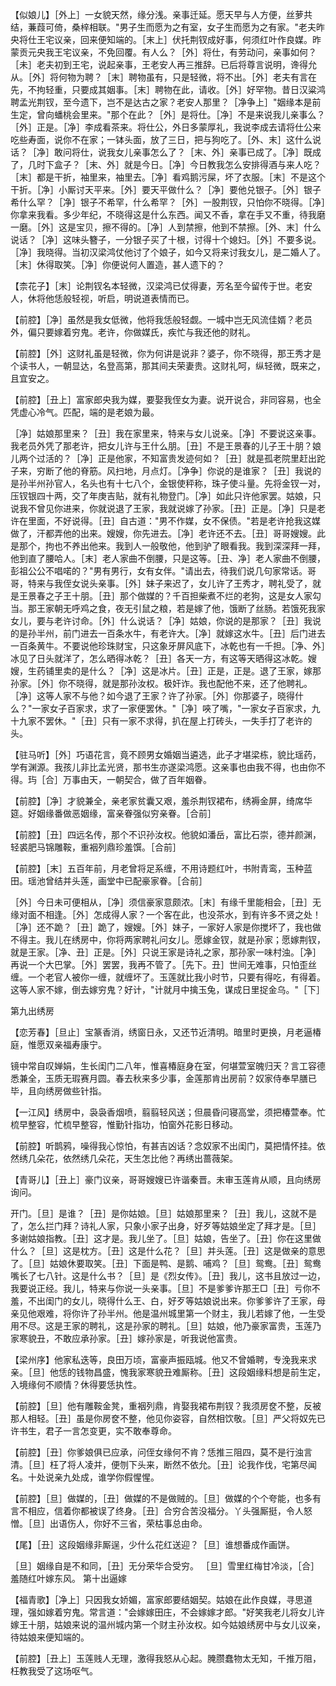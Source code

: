 <!-- { "loadSidebar": true } -->
【似娘儿】［外上］一女貌天然，缘分浅。亲事迁延。愿天早与人方便，丝萝共结，蒹葭可倚，桑梓相联。"男子生而愿为之有室，女子生而愿为之有家。"老夫昨央将仕王宅议亲，回来便知端的。［末上］伏托荆钗成好事，何须红叶作良媒。昨蒙贡元央我王宅议亲，不免回覆。有人么？［外］将仕，有劳动问，亲事如何？［未］老夫初到王宅，说起亲事，王老安人再三推辞。已后将尊言说明，谗得允从。［外］将何物为聘？［末］聘物虽有，只是轻微，将不出。［外］老夫有言在先，不拘轻重，只要成其姻事。［末］聘物在此，请收。［外］好罕物。昔日汉粱鸿聘孟光荆钗，至今遗下，岂不是达古之家？老安人那里？［净争上］"姻缘本是前生定，曾向蟠桃会里来。"那个在此？［外］是将仕。［净］不是来说我儿亲事么？［外］正是。［净］李成看茶来。将仕公，外日多蒙厚礼，我说李成去请将仕公来吃些寿面，说你不在家；一钵头面，放了三日，把与狗吃了。［外、末］这什么说话？［净］敢问将仕，说我女儿亲事怎么了？［末、外］亲事已成了。［净］既成了，几时下盒子？［末、外］就是今日。［净］今日教我怎么安排得酒与来人吃？［末］都是干折，袖里来，袖里去。［净］看鸡鹅污屎，坏了衣服。［末］不是这个干折。［净］小厮讨天平来。［外］要天平做什么？［净］要他兑银子。［外］银子希什么罕？［净］银子不希罕，什么希罕？［外］一股荆钗，只怕你不晓得。［净］你拿来我看。多少年纪，不晓得这是什么东西。闻又不香，拿在手又不重，待我磨一磨。［外］这是宝贝，擦不得的。［净］人到禁擦，他到不禁擦。［外、末］什么说话？［净］这味头簪子，一分银子买了十根，讨得十个媳妇。［外］不要多说。［净］我晓得。当初汉梁鸿仗他讨了个娘子，如今又将来讨我女儿，是二婚人了。［末］休得取笑。［净］你便说何人置造，甚人遗下的？

【柰花子】［末］论荆钗名本轻微，汉梁鸿已仗得妻，芳名至今留传于世。老安人，休将他恁般轻视，听启，明说道表情而已。

【前腔】［净］虽然是我女低微，他将我恁般轻觑。一城中岂无风流佳婿？老员外，偏只要嫁着穷鬼。老许，你做媒氏，疾忙与我还他的财礼。

【前腔】［外］这财礼虽是轻微，你为何讲是说非？婆子，你不晓得，那王秀才是个读书人，一朝显达，名登高第，那其间夫荣妻贵。这财礼呵，纵轻微，既来之，且宜安之。

【前腔】［丑上］富家郎央我为媒，要娶我侄女为妻。说开说合，非同容易，也全凭虚心冷气。匹配，端的是老娘为最。

［净］姑娘那里来？［丑］我在家里来，特来与女儿说亲。［净］不要说这亲事。我老员外凭了那老许，把女儿许与王什么朋。［丑］不是王景春的儿子王十朋？娘儿两个过活的？［净］正是他家，不知富贵发迹何如？［丑］就是孤老院里赶出跎子来，穷断了他的脊筋。风扫地，月点灯。［净争］你说的是谁家？［丑］我说的是孙半州孙官人，名头也有十七八个，金银使秤称，珠子使斗量。先将金钗一对，压钗银四十两，交了年庚吉贴，就有礼物登门。［净］如此只许他家罢。姑娘，只说我不曾见你进来，你就说退了王家，我就说嫁了孙家。［丑］正是。［净］只是老许在里面，不好说得。［丑］自古道："男不作媒，女不保债。"若是老许抢我这媒做了，汗都弄他的出来。嫂嫂，你先进去。［净］老许还不去。［丑］哥哥嫂嫂。此是那个，拘也不养出他来。我到人一般敬他，他到驴了眼看我。我到深深拜一拜，他到直了腰哈人。［末］老人家曲不倒腰，只是这等。［丑、净］老人家曲不倒腰，彭祖公公不唱喏的？"男有男行，女有女伴。"请出去，待我们说几句家常话。哥哥，特来与我侄女说头亲事。［外］妹子来迟了，女儿许了王秀才，聘礼受了，就是王景春之子王十朋。［丑］那个做媒的？千百担柴煮不烂的老狗，这是女人家勾当。那王家朝无呼鸡之食，夜无引鼠之粮，若是嫁了他，饿断了丝肠。若饿死我家女儿，要与老许讨命。［外］什么说话？［净］姑娘，你说的是那家？［丑］我说的是孙半州，前门进去一百条水牛，有老许大。［净］就嫁这水牛。［丑］后门进去一百条黄牛。不要说他珍珠财宝，只这象牙屏风底下，冰乾也有一千担。［净、外］冰见了日头就洋了，怎么晒得冰乾？［丑］各天一方，有这等天晒得这冰乾。嫂嫂，生药铺里卖的是什么？［净］这是冰片。［丑］正是，正是。退了王家，嫁那孙家。［外］你不晓得，就是那孙汝权。极奸诈。我也配他不来，还了他聘礼。［净］这等人家不与他？如今退了王家？许了孙家。［外］你那婆子，晓得什么？"一家女子百家求，求了一家便罢休。"［净］唊了嘴，"一家女子百家求，九十九家不罢休。"［丑］只有一家不求得，扒在屋上打砖头，一失手打了老许的头。

【驻马听】［外］巧语花言，竟不顾男女婚姻当遴选，此子才堪梁栋，貌比瑶药，学有渊源。我孩儿非比孟光贤，那书生亦遂梁鸿愿。这亲事也由我不得，也由你不得。玙［合］万事由天，一朝契合，做了百年姻眷。

【前腔】［净］才貌兼全，亲老家贫囊又艰，羞杀荆钗裙布，绣褥金屏，绮席华筵。好姻缘番做恶姻缘，富亲眷强似穷亲眷。［合前］

【前腔】［丑］四远名传，那个不识孙汝权。他貌如潘岳，富比石崇，德并颜渊，轻裘肥马锦雕鞍，重裀列鼎珍羞馔。［合前］

【前腔】［末］五百年前，月老曾将足系缠，不用诗题红叶，书附青鸾，玉种蓝田。瑶池曾结并头莲，画堂中已配豪家眷。［合前］

［外］今日未可便相从，［净］须信豪家意颇浓。［末］有缘千里能相会，［丑］无缘对面不相逢。［外］怎成得人家？一个客在此，也没茶水，到有许多不贤之处！［净］还不跪？［丑］跪了，嫂嫂。［外］妹子，一家好人家是你搅坏了，我也做不得主。我儿在绣房中，你将两家聘礼问女儿。愿嫁金钗，就是孙家；愿嫁荆钗，就是王家。［净、丑］正是。［外］只说王家是诗礼之家，那孙家一味村浊。［净］再说一个大巴掌。［外］罢罢，我再不管了。［先下。丑］世间无难事，只怕歪丝缠。一个老官人被你一缠，就缠坏了。玉莲就比我小时节，只要有得吃，有得着。这等人家不嫁，倒去嫁穷鬼？好计，"计就月中擒玉兔，谋成日里捉金乌。"［下］

第九出绣房

【恋芳春】［旦止］宝篆香消，绣窗日永，又还节近清明。暗里时更换，月老逼椿庭，惟愿双亲福寿康宁。

镜中常自叹婵娟，生长闺门二八年，惟喜椿庭身在室，何堪萱室魄归天？言工容德悉兼全，玉质无瑕赛月圆。春去秋来多少事，金莲那肯出房前？奴家侍奉早膳已毕，且向绣房做些针指。

【一江风】绣房中，袅袅香烟喷，翦翦轻风送；但晨昏问寝高堂，须把椿萱奉。忙梳早整容，忙梳早整容，惟勤针指功，怕窗外花影日移动。

【前腔】听鹊鸦，噪得我心惊怕，有甚吉凶话？念奴家不出闺门，莫把情怀挂。依然绣几朵花，依然绣几朵花，天生怎比他？再绣出蔷薇架。

【青哥儿】［丑上］豪门议亲，哥哥嫂嫂已许谐秦晋。未审玉莲肯从顺，且向绣房询问。

开门。［旦］是谁？［丑］是你姑娘。［旦］姑娘那里来？［丑］我儿，这就不是了，怎么拦门拜？诗礼人家，只象小家子出身，好歹等姑娘坐定了拜才是。［旦］多谢姑娘指教。［丑］这才是。我儿坐了。［旦］姑娘，告坐了。［丑］你在这里做什么？［旦］这是枕方。［丑］这是什么花？［旦］并头莲。［丑］这是做亲的意思了。［旦］姑娘休要取笑。［丑］下面是鸭、是鹅、哺鸡？［旦］鸳鸯。［丑］鸳鸯嘴长了七八针。这是什么书？［旦］是《烈女传》。［丑］我儿，这书且放过一边，我要说正经。我儿，特来与你说一头亲事。［旦］不是爹爹许那王□［丑］亏你不羞，不出闺门的女儿，晓得什么王、白，好歹等姑娘说出来。你爹爹许了王家，母亲见他艰难，将你许了孙半州。他是温州城里第一个财主，我儿若嫁了他，一生受用不尽。这是王家的聘礼，这是孙家的聘礼。［旦］姑娘，他乃豪家富贵，玉莲乃家寒貌丑，不敢应承孙家。［丑］嫁孙家是，听我说他富贵。

【梁州序】他家私迭等，良田万顷，富豪声振瓯城。他又不曾婚聘，专浼我来求亲。［旦］他恁的钱物昌盛，愧我家寒貌丑难厮称。［丑］这段姻缘料想是前生定，入境缘何不顺情？休得要恁执性。

【前腔】［旦］他有雕鞍金凳，重裀列鼎，肯娶我裙布荆钗？我须房奁不整，反被那人相轻。［丑］虽是你房奁不整，他见你姿容，自然相饮敬。［旦］严父将奴先已许书生，君子一言怎变更，实不敢奉尊命。

【前腔】［丑］你爹娘俱已应承，问侄女缘何不肯？恁推三阻四，莫不是行浊言清。［旦］枉了将人凌并，便刎下头来，断然不依允。［丑］论我作伐，宅第尽闻名。十处说亲九处成，谁学你假惺惺。

【前腔】［旦］做媒的，［丑］做媒的不是做贼的。［旦］做媒的个个夸能，也多有言不相应，信着你都被误了终身。［丑］合穷合苦没福分。丫头强厮挺，令人怒憎。［旦］出语伤人，你好不三省，荣枯事总由命。

【尾】［丑］这段姻缘非厮逞，少什么花红送迎？［旦］谁想番成作画饼。

［旦］姻缘自是不和同，［丑］无分荣华合受穷。
［旦］雪里红梅甘冷淡，［合］羞随红叶嫁东风。
第十出逼嫁

【福青歌】［净上］只因我女娇媚，富家郎要结姻契。姑娘在此作良媒，寻思道理，强如嫁着穷鬼。常言道："会嫁嫁田庄，不会嫁嫁才郎。"好笑我老儿将女儿许嫁王十朋，姑娘来说的温州城内第一个财主孙汝权。如今姑娘绣房中与女儿议亲，待姑娘来便知端的。

【前腔】［丑上］玉莲贱人无理，激得我怒从心起。腌臜蠢物太无知，千推万阻，枉教我受了这场呕气。

